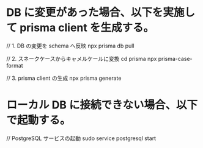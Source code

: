 # DB に変更があった場合、以下を実施して prisma client を生成する。

// 1. DB の変更を schema へ反映
npx prisma db pull

// 2. スネークケースからキャメルケールに変換
cd prisma
npx prisma-case-format

// 3. prisma client の生成
npx prisma generate

# ローカル DB に接続できない場合、以下で起動する。

// PostgreSQL サービスの起動
sudo service postgresql start
